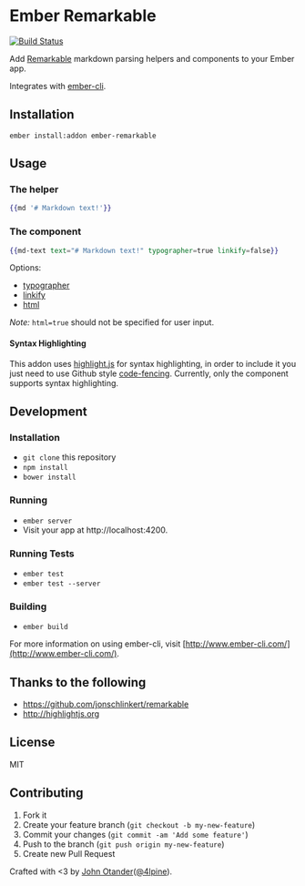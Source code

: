 # Ember Remarkable

[![Build Status](https://travis-ci.org/johnotander/ember-remarkable.svg?branch=master)](https://travis-ci.org/johnotander/ember-remarkable)

Add [Remarkable](https://github.com/jonschlinkert/remarkable) markdown parsing helpers and
components to your Ember app.

Integrates with [ember-cli](http://ember-cli.com).

## Installation

```
ember install:addon ember-remarkable
```

## Usage

### The helper

```hbs
{{md '# Markdown text!'}}
```

### The component

```hbs
{{md-text text="# Markdown text!" typographer=true linkify=false}}
```

Options:

* [typographer](https://github.com/jonschlinkert/remarkable#constructor)
* [linkify](https://github.com/jonschlinkert/remarkable#constructor)
* [html](https://github.com/jonschlinkert/remarkable#constructor)

_Note:_ `html=true` should not be specified for user input.

#### Syntax Highlighting

This addon uses [highlight.js](http://highlightjs.org) for syntax highlighting, in order to include it
you just need to use Github style [code-fencing](https://help.github.com/articles/github-flavored-markdown/).
Currently, only the component supports syntax highlighting.

## Development

### Installation

* `git clone` this repository
* `npm install`
* `bower install`

### Running

* `ember server`
* Visit your app at http://localhost:4200.

### Running Tests

* `ember test`
* `ember test --server`

### Building

* `ember build`

For more information on using ember-cli, visit [http://www.ember-cli.com/](http://www.ember-cli.com/).

## Thanks to the following

* <https://github.com/jonschlinkert/remarkable>
* <http://highlightjs.org>

## License

MIT

## Contributing

1. Fork it
2. Create your feature branch (`git checkout -b my-new-feature`)
3. Commit your changes (`git commit -am 'Add some feature'`)
4. Push to the branch (`git push origin my-new-feature`)
5. Create new Pull Request

Crafted with <3 by [John Otander](http://johnotander.com)([@4lpine](https://twitter.com/4lpine)).
